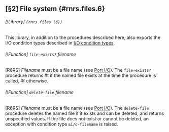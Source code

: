 [§2] File system {#rnrs.files.6}
-------------

###### [!Library] `(rnrs files (6))` 

This library, in addition to the procedures described here, also exports
the I/O condition types described in [I/O condition types](#io.condition.types).


###### [!Function] `file-exists?`  _filename_

[R6RS] _Filename_ must be a file name (see [Port I/O](#rnrs.io.ports.6)).
The `file-exists?` procedure returns #t if the named file exists at the time
the procedure is called, #f otherwise. 


###### [!Function] `delete-file`  _filename_

[R6RS] _Filename_ must be a file name (see [Port I/O](#rnrs.io.ports.6)).
The `delete-file` procedure deletes the named file if it exists and can be
deleted, and returns unspecified values. If the file does not exist or cannot be
deleted, an exception with condition type `&i/o-filename` is raised. 


